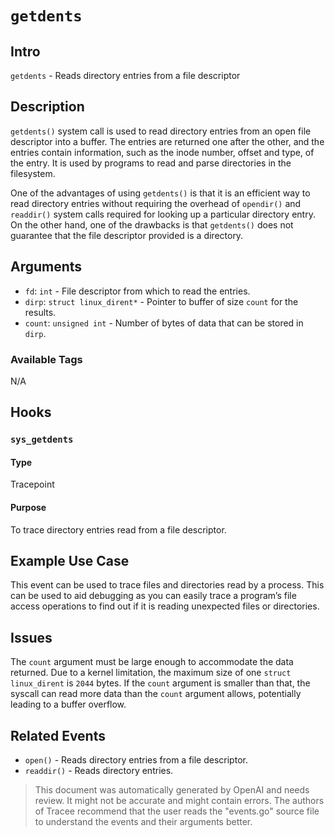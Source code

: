 
# `getdents`

## Intro
`getdents` - Reads directory entries from a file descriptor

## Description 
`getdents()` system call is used to read directory entries from an open file descriptor into a buffer. The entries are returned one after the other, and the entries contain information, such as the inode number, offset and type, of the entry. It is used by programs to read and parse directories in the filesystem. 

One of the advantages of using `getdents()` is that it is an efficient way to read directory entries without requiring the overhead of `opendir()` and `readdir()` system calls required for looking up a particular directory entry. On the other hand, one of the drawbacks is that `getdents()` does not guarantee that the file descriptor provided is a directory.

## Arguments
* `fd`: `int` - File descriptor from which to read the entries.
* `dirp`: `struct linux_dirent*` - Pointer to buffer of size `count` for the results.
* `count`: `unsigned int` - Number of bytes of data that can be stored in `dirp`.

### Available Tags
N/A

## Hooks
### `sys_getdents`
#### Type
Tracepoint
#### Purpose
To trace directory entries read from a file descriptor.

## Example Use Case 
This event can be used to trace files and directories read by a process. This can be used to aid debugging as you can easily trace a program’s file access operations to find out if it is reading unexpected files or directories.

## Issues 
The `count` argument must be large enough to accommodate the data returned. Due to a kernel limitation, the maximum size of one `struct linux_dirent` is `2044` bytes. If the `count` argument is smaller than that, the syscall can read more data than the `count` argument allows, potentially leading to a buffer overflow.

## Related Events
* `open()` - Reads directory entries from a file descriptor. 
* `readdir()` - Reads directory entries.

> This document was automatically generated by OpenAI and needs review. It might
> not be accurate and might contain errors. The authors of Tracee recommend that
> the user reads the "events.go" source file to understand the events and their
> arguments better.
